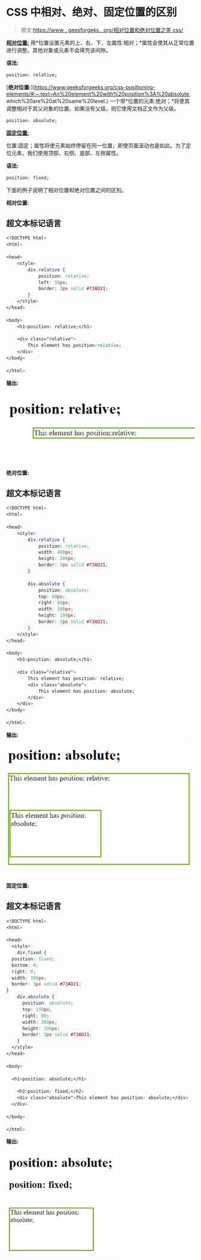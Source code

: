 # CSS 中相对、绝对、固定位置的区别

> 原文:[https://www . geesforgeks . org/相对位置和绝对位置之差 css/](https://www.geeksforgeeks.org/difference-between-relative-and-absolute-position-in-css/)

[**相对位置:**](https://www.geeksforgeeks.org/css-positioning-elements/) 用*位置设置元素的上、右、下、左属性:相对；*属性会使其从正常位置进行调整。其他对象或元素不会填充该间隙。

**语法:**

```css
position: relative;
```

[**绝对位置:**](https://www.geeksforgeeks.org/css-positioning-elements/#:~:text=An%20element%20with%20position%3A%20absolute, which%20are%20at%20same%20level.) 一个带*位置的元素:绝对；*将使其调整相对于其父对象的位置。如果没有父级，则它使用文档正文作为父级。

```css
position: absolute;
```

[**固定位置:**](https://www.geeksforgeeks.org/css-positioning-elements/)

位置:固定；属性将使元素始终停留在同一位置，即使页面滚动也是如此。为了定位元素，我们使用顶部、右侧、底部、左侧属性。

**语法:**

```css
position: fixed;
```

下面的例子说明了相对位置和绝对位置之间的区别。

**相对位置:**

## 超文本标记语言

```css
<!DOCTYPE html>
<html>

<head>
    <style>
        div.relative {
            position: relative;
            left: 50px;
            border: 3px solid #73AD21;
        }
    </style>
</head>

<body>
    <h1>position: relative;</h1>

    <div class="relative">
        This element has position:relative;
    </div>
</body>

</html>
```

**输出:**

![](img/21d4b40fcd4a1ac506fd8fc8b2a816ff.png)

**绝对位置:**

## 超文本标记语言

```css
<!DOCTYPE html>
<html>

<head>
    <style>
        div.relative {
            position: relative;
            width: 400px;
            height: 200px;
            border: 3px solid #73AD21;
        }

        div.absolute {
            position: absolute;
            top: 80px;
            right: 80px;
            width: 200px;
            height: 100px;
            border: 3px solid #73AD21;
        }
    </style>
</head>

<body>
    <h1>position: absolute;</h1>

    <div class="relative">
        This element has position: relative;
        <div class="absolute">
            This element has position: absolute;
        </div>
    </div>
</body>

</html>
```

**输出:**

![](img/e13630c5e04eb7bf47ba867f68ffde98.png)

**固定位置:**

## 超文本标记语言

```css
<!DOCTYPE html>
<html>

<head>
  <style>
    div.fixed {
  position: fixed;
  bottom: 0;
  right: 0;
  width: 300px;
  border: 3px solid #73AD21;
}
    div.absolute {
      position: absolute;
      top: 150px;
      right: 80;
      width: 200px;
      height: 100px;
      border: 3px solid #73AD21;
    }
  </style>
</head>

<body>

  <h1>position: absolute;</h1>

    <h2>position: fixed;</h2>
    <div class="absolute">This element has position: absolute;</div>
  </div>

</body>

</html>
```

**输出:**

![](img/a72c5299359f4bf1895e7043b7b09113.png)